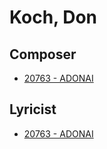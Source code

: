 # Koch, Don

## Composer

- [20763 - ADONAI](/hymns/20763.md)

## Lyricist

- [20763 - ADONAI](/hymns/20763.md)

